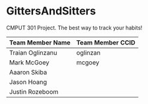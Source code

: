 # GittersAndSitters

CMPUT 301 Project. 
The best way to track your habits!

| Team Member Name  | Team Member CCID |
| ------------- | ------------- |
| Traian Oglinzanu  | oglinzan  |
| Mark McGoey  | mcgoey |
| Aaaron Skiba  |   |
| Jason Hoang  |   |
| Justin Rozeboom  |   |

